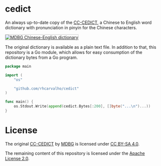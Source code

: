 # cedict

An always up-to-date copy of the
[CC-CEDICT](https://www.mdbg.net/chinese/dictionary?page=cc-cedict), a Chinese
to English word dictionary with pronunciation in pinyin for the Chinese
characters.

<a href="https://www.mdbg.net/chinese/dictionary"><img src="https://www.mdbg.net/logos/mdbg_dictionary_128x32.png" alt="MDBG Chinese-English dictionary" title="MDBG Chinese-English dictionary" style="border: solid 1px #c0c0c0" border="0" /></a>

The original dictionary is available as a plain text file. In addition to that,
this repository is a Go module, which allows for easy consumption of the
dictionary bytes from a Go program.

```go
package main

import (
	"os"

	"github.com/rhcarvalho/cedict"
)

func main() {
	os.Stdout.Write(append(cedict.Bytes[:200], []byte("...\n")...))
}
```

<!--
| CC-CEDICT Release Date | Number of Entries |
|------------------------|-------------------|
| 2022-09-01T08:05:44Z   | 121102            |
| 2013-03-19T13:58:14Z   | 105565            |
-->

# License

The original [CC-CEDICT](https://www.mdbg.net/chinese/dictionary?page=cc-cedict) by [MDBG](https://www.mdbg.net/) is licensed under [CC BY-SA 4.0](https://creativecommons.org/licenses/by-sa/4.0/).

The remaining content of this repository is licensed under the [Apache License 2.0](LICENSE).

